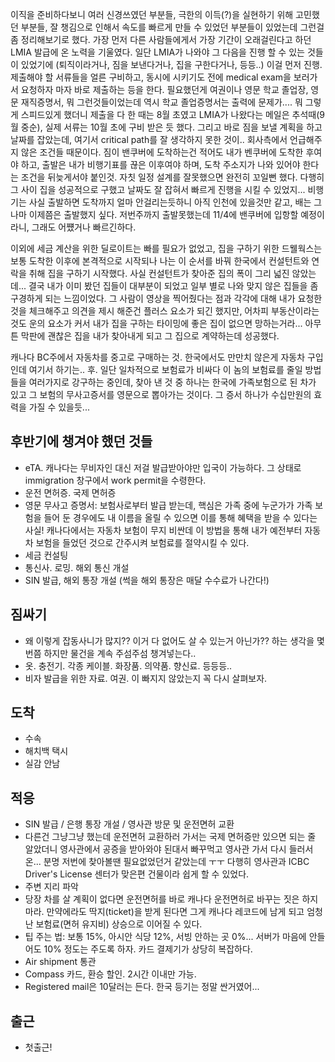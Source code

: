 이직을 준비하다보니 여러 신경쓰였던 부분들, 극한의 이득(?)을 실현하기 위해 고민했던 부분들, 잘 챙김으로 인해서 속도를 빠르게 만들 수 있었던 부분들이 있었는데 그런걸 좀 정리해보기로 했다. 가장 먼저 다른 사람들에게서 가장 기간이 오래걸린다고 하던 LMIA 발급에 온 노력을 기울였다. 일단 LMIA가 나와야 그 다음을 진행 할 수 있는 것들이 있었기에 (퇴직이라거나, 짐을 보낸다거나, 집을 구한다거나, 등등..) 이걸 먼저 진행. 제출해야 할 서류들을 얼른 구비하고, 동시에 시키기도 전에 medical exam을 보러가서 요청하자 마자 바로 제출하는 등을 한다. 필요했던게 여권이나 영문 학교 졸업장, 영문 재직증명서, 뭐 그런것들이었는데 역시 학교 졸업증명서는 출력에 문제가.... 뭐 그렇게 스피드있게 했더니 제출을 다 한 때는 8월 초였고 LMIA가 나왔다는 메일은 추석때(9월 중순), 실제 서류는 10월 초에 구비 받은 듯 했다.
그리고 바로 짐을 보낼 계획을 하고 날짜를 잡았는데, 여기서 critical path를 잘 생각하지 못한 것이.. 회사측에서 언급해주지 않은 조건들 때문이다. 짐이 밴쿠버에 도착하는건 적어도 내가 벤쿠버에 도착한 후여야 하고, 출발은 내가 비행기표를 끊은 이후여야 하며, 도착 주소지가 나와 있어야 한다는 조건을 뒤늦게서야 붙인것. 자칫 일정 설계를 잘못했으면 완전히 꼬일뻔 했다. 다행히 그 사이 집을 성공적으로 구했고 날짜도 잘 잡혀서 빠르게 진행을 시킬 수 있었지... 비행기는 사실 출발하면 도착까지 얼마 안걸리는듯하니 아직 인천에 있을것만 같고, 배는 그나마 이제쯤은 출발했지 싶다. 저번주까지 출발못했는데 11/4에 밴쿠버에 입항할 예정이라니, 그래도 어쩄거나 빠르긴하다.

이외에 세금 계산을 위한 딜로이트는 빠를 필요가 없었고, 집을 구하기 위한 드웰웍스는 보통 도착한 이후에 본격적으로 시작되나 나는 이 순서를 바꿔 한국에서 컨설턴트와 연락을 취해 집을 구하기 시작했다. 사실 컨설턴트가 찾아준 집의 폭이 그리 넓진 않았는데... 결국 내가 이미 봤던 집들이 대부분이 되었고 일부 별로 나와 맞지 않은 집들을 좀 구경하게 되는 느낌이었다. 그 사람이 영상을 찍어줬다는 점과 각각에 대해 내가 요청한 것을 체크해주고 의견을 제시 해준건 플러스 요소가 되긴 했지만, 어차피 부동산이라는 것도 운의 요소가 커서 내가 집을 구하는 타이밍에 좋은 집이 없으면 망하는거라... 아무튼 막판에 괜찮은 집을 내가 찾아내게 되고 그 집으로 계약하는데 성공했다.


캐나다 BC주에서 자동차를 중고로 구매하는 것. 한국에서도 만만치 않은게 자동차 구입인데 여기서 하기는.. 후. 일단 일차적으로 보험료가 비싸다 이 놈의 보험료를 줄일 방법들을 여러가지로 강구하는 중인데, 찾아 낸 것 중 하나는 한국에 가족보험으로 된 차가 있고 그 보험의 무사고증서를 영문으로 뽑아가는 것이다. 그 증서 하나가 수십만원의 효력을 가질 수 있을듯...

## 후반기에 챙겨야 했던 것들
 - eTA. 캐나다는 무비자인 대신 저걸 발급받아야만 입국이 가능하다. 그 상태로 immigration 창구에서 work permit을 수령한다.
 - 운전 면허증. 국제 면허증
 - 영문 무사고 증명서: 보험사로부터 발급 받는데, 핵심은 가족 중에 누군가가 가족 보험을 들어 둔 경우에도 내 이름을 올릴 수 있으면 이를 통해 혜택을 받을 수 있다는 사실! 캐나다에서는 자동차 보험이 무지 비싼데 이 방법을 통해 내가 예전부터 자동차 보험을 들었던 것으로 간주시켜 보험료를 절약시킬 수 있다.
 - 세금 컨설팅
 - 통신사. 로밍. 해외 통신 개설
 - SIN 발급, 해외 통장 개설 (썩을 해외 통장은 매달 수수료가 나간다!)

## 짐싸기
 - 왜 이렇게 잡동사니가 많지?? 이거 다 없어도 살 수 있는거 아닌가?? 하는 생각을 몇번쯤 하지만 물건을 계속 주섬주섬 챙겨넣는다..
 - 옷. 충전기. 각종 케이블. 화장품. 의약품. 향신료. 등등등..
 - 비자 발급을 위한 자료. 여권. 이 빠지지 않았는지 꼭 다시 살펴보자.

## 도착
 - 수속
 - 해치백 택시
 - 실감 안남

## 적응
 - SIN 발급 / 은행 통장 개설 / 영사관 방문 및 운전면허 교환
  - 다른건 그냥그냥 했는데 운전면허 교환하러 가서는 국제 면허증만 있으면 되는 줄 알았더니 영사관에서 공증을 받아와야 된대서 빠꾸먹고 영사관 가서 다시 들러서 온... 분명 저번에 찾아볼땐 필요없었던거 같았는데 ㅜㅜ 다행히 영사관과 ICBC Driver's License 센터가 맞은편 건물이라 쉽게 할 수 있었다.
 - 주변 지리 파악
 - 당장 차를 살 계획이 없다면 운전면허를 바로 캐나다 운전면허로 바꾸는 짓은 하지마라. 만약에라도 딱지(ticket)을 받게 된다면 그게 캐나다 레코드에 남게 되고 엄청난 보험료(면허 유지비) 상승으로 이어질 수 있다.
 - 팁 주는 법: 보통 15%, 아시안 식당 12%, 서빙 안하는 곳 0%... 서버가 마음에 안들어도 10% 정도는 주도록 하자. 카드 결제기가 상당히 복잡하다.
 - Air shipment 통관
 - Compass 카드, 환승 할인. 2시간 이내만 가능.
 - Registered mail은 10달러는 든다. 한국 등기는 정말 싼거였어...

## 출근
 - 첫출근!
